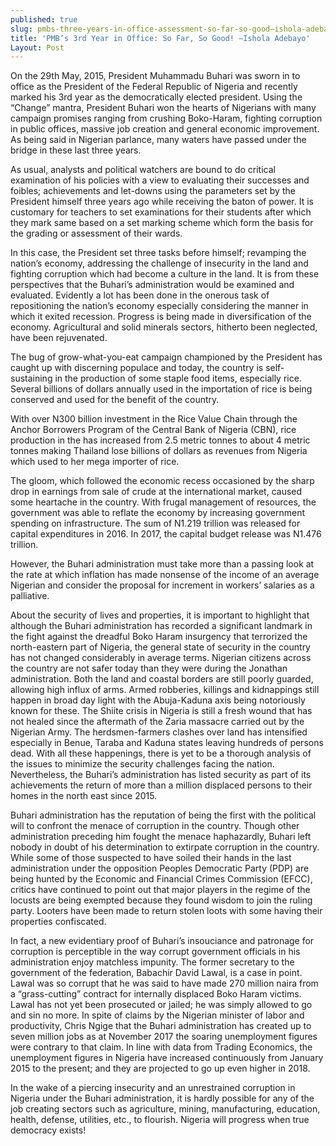 ```yaml
---
published: true
slug: pmbs-three-years-in-office-assessment-so-far-so-good–ishola-adebayo
title: 'PMB’s 3rd Year in Office: So Far, So Good! –Ishola Adebayo'
Layout: Post
---
```

On the 29th May, 2015, President Muhammadu Buhari was sworn in to office as the President of the Federal Republic of Nigeria and recently marked his 3rd year as the democratically elected president. Using the “Change” mantra, President Buhari won the hearts of Nigerians with many campaign promises ranging from crushing Boko-Haram, fighting corruption in public offices, massive job creation and general economic improvement. As being said in Nigerian parlance, many waters have passed under the bridge in these last three years.

As usual, analysts and political watchers are bound to do critical examination of his policies with a view to evaluating their successes and foibles; achievements and let-downs using the parameters set by the President himself three years ago while receiving the baton of power. It is customary for teachers to set examinations for their students after which they mark same based on a set marking scheme which form the basis for the grading or assessment of their wards.

In this case, the President set three tasks before himself;  revamping the nation’s economy, addressing the challenge of insecurity in the land and fighting corruption which had become a culture in the land. It is from these perspectives that the Buhari’s administration would be examined and evaluated. Evidently a lot has been done in the onerous task of repositioning the nation’s economy especially considering the manner in which it exited recession. Progress is being made in diversification of the economy. Agricultural and solid minerals sectors, hitherto been neglected, have been rejuvenated. 

The bug of grow-what-you-eat campaign championed by the President has caught up with discerning populace and today, the country is self-sustaining in the production of some staple food items, especially rice. Several billions of dollars annually used in the importation of rice is being conserved and used for the benefit of the country.

With over N300 billion investment in the Rice Value Chain through the Anchor Borrowers Program of the Central Bank of Nigeria (CBN), rice production in the has increased from 2.5 metric tonnes to about 4 metric tonnes making Thailand lose billions of dollars as revenues from Nigeria which used to her mega importer of rice.

The gloom, which followed the economic recess occasioned by the sharp drop in earnings from sale of crude at the international market, caused some heartache in the country. With frugal management of resources, the government was able to reflate the economy by increasing government spending on infrastructure. The sum of N1.219 trillion was released for capital expenditures in 2016. In 2017, the capital budget release was N1.476 trillion.

However, the Buhari administration must take more than a passing look at the rate at which inflation has made nonsense of the income of an average Nigerian and consider the proposal for increment in workers’ salaries as a palliative.

About the security of lives and properties, it is important to highlight that although the Buhari administration has recorded a significant landmark in the fight against the dreadful Boko Haram insurgency that terrorized the north-eastern part of Nigeria, the general state of security in the country has not changed considerably in average terms. Nigerian citizens across the country are not safer today than they were during the Jonathan administration. Both the land and coastal borders are still poorly guarded, allowing high influx of arms. Armed robberies, killings and kidnappings still happen in broad day light with the Abuja-Kaduna axis being notoriously known for these. The Shiite crisis in Nigeria is still a fresh wound that has not healed since the aftermath of the Zaria massacre carried out by the Nigerian Army. The herdsmen-farmers clashes over land has intensified especially in Benue, Taraba and Kaduna states leaving hundreds of persons dead. With all these happenings, there is yet to be a thorough analysis of the issues to minimize the security challenges facing the nation. Nevertheless, the Buhari’s administration has listed security as part of its achievements the return of more than a million displaced persons to their homes in the north east since 2015.

Buhari administration has the reputation of being the first with the political will to confront the menace of corruption in the country. Though other administration preceding him fought the menace haphazardly, Buhari left nobody in doubt of his determination to extirpate corruption in the country. While some of those suspected to have soiled their hands in the last administration under the opposition Peoples Democratic Party (PDP) are being hunted by the Economic and Financial Crimes Commission (EFCC), critics have continued to point out that major players in the regime of the locusts are being exempted because they found wisdom to join the ruling party. Looters have been made to return stolen loots with some having their properties confiscated. 

In fact, a new evidentiary proof of Buhari’s insouciance and patronage for corruption is perceptible in the way corrupt government officials in his administration enjoy matchless impunity. The former secretary to the government of the federation, Babachir David Lawal, is a case in point. Lawal was so corrupt that he was said to have made 270 million naira from a “grass-cutting” contract for internally displaced Boko Haram victims. Lawal has not yet been prosecuted or jailed; he was simply allowed to go and sin no more.
In spite of claims by the Nigerian minister of labor and productivity, Chris Ngige that the Buhari administration has created up to seven million jobs as at November 2017 the soaring unemployment figures were contrary to that claim. In line with data from Trading Economics, the unemployment figures in Nigeria have increased continuously from January 2015 to the present; and they are projected to go up even higher in 2018. 

In the wake of a piercing insecurity and an unrestrained corruption in Nigeria under the Buhari administration, it is hardly possible for any of the job creating sectors such as agriculture, mining, manufacturing, education, health, defense, utilities, etc., to flourish.
Nigeria will progress when true democracy exists!

